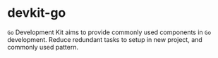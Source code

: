 # devkit-go

`Go` Development Kit aims to provide commonly used components in `Go` development.
Reduce redundant tasks to setup in new project, and commonly used pattern.
